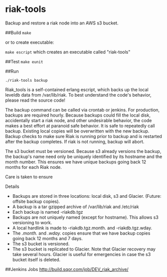 # riak-tools
Backup and restore a riak node into an AWS s3 bucket.

##Build
`make`

or to create executable:

`make escript` which creates an executable called "riak-tools"

##Test
`make eunit`

##Run

`./riak-tools backup`


Riak_tools is a self-contained erlang escript, which backs up the local leveldb data from /var/lib/riak.  To
best understand the code's behavior, please read the source code!

The backup command can be called via crontab or jenkins.  For production, backups are required hourly.  Because
backups could fill the local disk, accidentally start a riak node, and other undesirable behavior, the code
makes a best effort at paranoid safe behavior.  It is safe to repeatedly call backup.  Existing local copies will
be overwritten with the new backup.  Backup checks to make sure Riak is running prior to backup and is restarted
after the backup completes.  If riak is not running, backup will abort.

The s3 bucket must be versioned.  Because s3 already versions the backup, the backup's name need only be uniquely
identified by its hostname and the month number.  This ensures we have unique backups going back 12 months for
each Riak node.

Care is taken to ensure 

Details

- Backups are stored in three locations: local disk, s3 and Glacier.  (Future: offsite backup copies).
- A backup is a tar gzipped archive of /var/lib/riak and /etc/riak
- Each backup is named <hostname>-riakdb.tgz
- Backups are not uniquely named (except for hostname).  This allows s3 versioning to work.
- A local hardlink is made to <hostname>-riakdb.tgz.month.<num> and <hostname>-riakdb.tgz.wday.<num>
- The *.month.* and *.wday.* copies ensure that we have backup copies going back 12 months and 7 days.
- The s3 bucket is versioned.
- The s3 bucket is replicated to Glacier.  Note that Glacier recovery may take several hours.  Glacier
  is useful for emergencies in case the s3 bucket itself is deleted.

##Jenkins Jobs
http://build.sqor.com/job/DEV_riak_archive/
